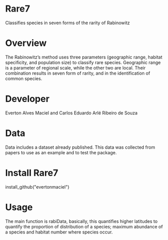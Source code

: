 # Rare7
Classifies species in seven forms of the rarity of Rabinowitz

# Overview
The Rabinowitz’s method uses three parameters (geographic range, habitat specificity, and population size) to classify rare species. Geographic range is a parameter of regional scale, while the other two are local. Their combination results in seven form of rarity, and in the identification of common species.

# Developer
Everton Alves Maciel and 
Carlos Eduardo Arlé Ribeiro de Souza

# Data
Data includes a dataset already published. This data was collected from papers to use as an example and to test the package.

# Install Rare7
install_github("evertonmaciel")

# Usage
The main function is rabiData, basically, this quantifies higher latitudes to quantify the proportion of distribution of a species; maximum abundance of a species and habitat number where species occur.



